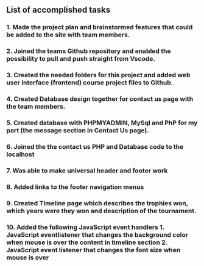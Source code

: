 ## List of accomplished tasks

### 1. Made the project plan and brainstormed features that could be added to the site with team members.

### 2. Joined the teams Github repository and enabled the possibility to pull and push straight from Vscode.

### 3. Created the needed folders for this project and added web user interface (frontend) course project files to Github.

### 4. Created Database design together for contact us page with the team members.

### 5. Created database with PHPMYADMIN, MySql and PhP for my part (the message section in Contact Us page).

### 6. Joined the the contact us PHP and Database code to the localhost

### 7. Was able to make universal header and footer work

### 8. Added links to the footer navigation menus

### 9. Created Timeline page which describes the trophies won, which years were they won and description of the tournament.

### 10. Added the following JavaScript event handlers 1. JavaScript eventlistener that changes the background color when mouse is over the content in timeline section 2. JavaScript event listener that changes the font size when mouse is over
